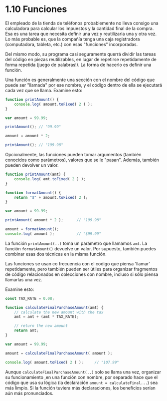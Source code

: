 # 1.10 Funciones

El empleado de la tienda de teléfonos probablemente no lleva consigo una calculadora para calcular los impuestos y la cantidad final de la compra. Esa es una tarea que necesita definir una vez y reutilizarla una y otra vez. Lo más probable es, que la compañía tenga una caja registradora \(computadora, tableta, etc.\) con esas "funciones" incorporadas.

Del mismo modo, su programa casi seguramente querrá dividir las tareas del código en piezas reutilizables, en lugar de repetirse repetidamente de forma repetida \(juego de palabras!\). La forma de hacerlo es definir una función.

Una función es generalmente una sección con el nombre del código que puede ser "llamada" por ese nombre, y el código dentro de ella se ejecutará cada vez que se llama. Examine esto:

```js
function printAmount() {
	console.log( amount.toFixed( 2 ) );
}

var amount = 99.99;

printAmount(); // "99.99"

amount = amount * 2;

printAmount(); // "199.98"
```

Opcionalmente, las funciones pueden tomar argumentos \(también conocidos como parámetros\), valores que se le "pasan". Además, también pueden devolver un valor.

```js
function printAmount(amt) {
	console.log( amt.toFixed( 2 ) );
}

function formatAmount() {
	return "$" + amount.toFixed( 2 );
}

var amount = 99.99;

printAmount( amount * 2 );		// "199.98"

amount = formatAmount();
console.log( amount );			// "$99.99"
```

La función `printAmount(..)` toma un parámetro que llamamos `amt`. La función `formatAmount()` devuelve un valor. Por supuesto, también puedes combinar esas dos técnicas en la misma función.

Las funciones se usan co frecuencia con el codigo que piensa 'llamar' repetidamente, pero también pueden ser útiles para organizar fragmentos de código relacionados en colecciones con nombre, incluso si sólo piensa llamarlas una vez.

Examine esto:

```js
const TAX_RATE = 0.08;

function calculateFinalPurchaseAmount(amt) {
	// calculate the new amount with the tax
	amt = amt + (amt * TAX_RATE);

	// return the new amount
	return amt;
}

var amount = 99.99;

amount = calculateFinalPurchaseAmount( amount );

console.log( amount.toFixed( 2 ) );		// "107.99"
```

Aunque `calculateFinalPurchaseAmount(..)` solo se llama una vez, organizar su funcionamiento ,en una función con nombre, por separado hace que el código que usa su lógica \(la declaración `amount = calculateFinal...`\) sea más limpio. Si la función tuviera más declaraciones, los beneficios serían aún más pronunciados.



